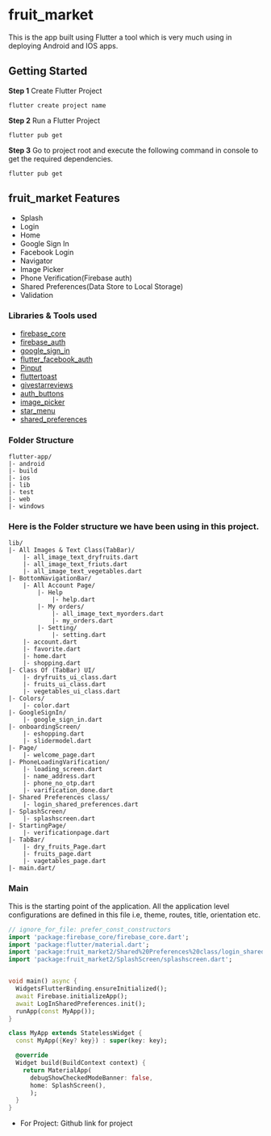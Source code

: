 # fruit_market

This is the app built using Flutter a tool which is very much using in deploying Android and IOS apps.


## Getting Started

**Step 1**
Create Flutter Project
```
flutter create project name
```

**Step 2**
Run a Flutter Project
```
flutter pub get
```

**Step 3**
Go to project root and execute the following command in console to get the required dependencies.
```
flutter pub get
```

## fruit_market Features

* Splash 
* Login
* Home
* Google Sign In
* Facebook Login
* Navigator
* Image Picker
* Phone Verification(Firebase auth)
* Shared Preferences(Data Store to Local Storage)
* Validation


### Libraries & Tools used
 * [firebase_core](https://pub.dev/packages?q=firebase_core)
 * [firebase_auth](https://pub.dev/packages?q=firebase_auth)
 * [google_sign_in](https://pub.dev/packages/google_sign_in)
 * [flutter_facebook_auth](https://pub.dev/packages/flutter_facebook_auth)
 * [Pinput](https://pub.dev/packages/pinput)
 * [fluttertoast](https://pub.dev/packages/fluttertoast)
 * [givestarreviews](https://pub.dev/packages/givestarreviews)
 * [auth_buttons](https://pub.dev/packages/auth_buttons)
 * [image_picker](https://pub.dev/packages/image_picker)
 * [star_menu](https://pub.dev/packages/star_menu)
 * [shared_preferences](https://pub.dev/packages/shared_preferences)


### Folder Structure
```
flutter-app/
|- android
|- build
|- ios
|- lib
|- test
|- web
|- windows
```

### Here is the Folder structure we have been using in this project.

```
lib/
|- All Images & Text Class(TabBar)/
    |- all_image_text_dryfruits.dart
    |- all_image_text_friuts.dart
    |- all_image_text_vegetables.dart
|- BottomNavigationBar/
    |- All Account Page/
        |- Help
            |- help.dart
        |- My orders/
            |- all_image_text_myorders.dart
            |- my_orders.dart
        |- Setting/
            |- setting.dart
    |- account.dart
    |- favorite.dart
    |- home.dart
    |- shopping.dart
|- Class Of (TabBar) UI/
    |- dryfruits_ui_class.dart
    |- fruits_ui_class.dart
    |- vegetables_ui_class.dart
|- Colors/
    |- color.dart
|- GoogleSignIn/
    |- google_sign_in.dart
|- onboardingScreen/
    |- eshopping.dart
    |- slidermodel.dart
|- Page/
    |- welcome_page.dart
|- PhoneLoadingVarification/
    |- loading_screen.dart
    |- name_address.dart
    |- phone_no_otp.dart
    |- varification_done.dart
|- Shared Preferences class/
    |- login_shared_preferences.dart
|- SplashScreen/
    |- splashscreen.dart
|- StartingPage/
    |- verificationpage.dart
|- TabBar/
    |- dry_fruits_Page.dart
    |- fruits_page.dart
    |- vagetables_page.dart
|- main.dart/

```

### Main

This is the starting point of the application. All the application level configurations are defined in this file i.e, theme, routes, title, orientation etc.

```dart
// ignore_for_file: prefer_const_constructors
import 'package:firebase_core/firebase_core.dart';
import 'package:flutter/material.dart';
import 'package:fruit_market2/Shared%20Preferences%20class/login_shared_preferences.dart';
import 'package:fruit_market2/SplashScreen/splashscreen.dart';


void main() async {
  WidgetsFlutterBinding.ensureInitialized();
  await Firebase.initializeApp();
  await LogInSharedPreferences.init();
  runApp(const MyApp());
}

class MyApp extends StatelessWidget {
  const MyApp({Key? key}) : super(key: key);

  @override
  Widget build(BuildContext context) {
    return MaterialApp(
      debugShowCheckedModeBanner: false,
      home: SplashScreen(),
      );
  }
}

```

* For Project: Github link for project 











